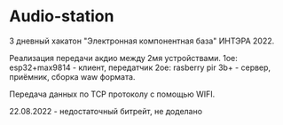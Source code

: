 # Audio-station
3 дневный хакатон "Электронная компонентная база" ИНТЭРА 2022.

Реализация передачи акдио между 2мя устройствами.
1ое: esp32+max9814 - клиент, передатчик
2ое: rasberry pir 3b+ - сервер, приёмник, сборка waw формата.

Передача данных по TCP протоколу с помощью WIFI.

22.08.2022 - недостаточный битрейт, не доделано
